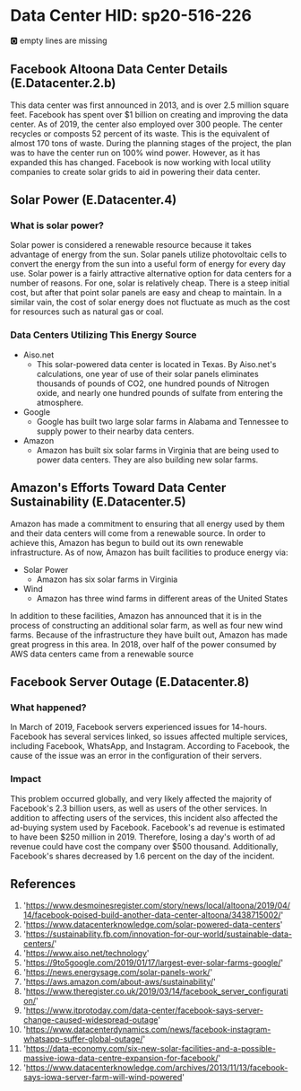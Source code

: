 # Data Center HID: sp20-516-226

:o2: empty lines are missing

## Facebook Altoona Data Center Details (E.Datacenter.2.b)
This data center was first announced in 2013, and is over 2.5 million square feet. Facebook has 
spent over $1 billion on creating and improving the data center. As of 2019, the center also employed over 300 people. The 
center recycles or composts 52 percent of its waste. This is the equivalent of almost 170 tons of waste. During the planning 
stages of the project, the plan was to have the center run on 100% wind power. However, as it has expanded this has changed.
Facebook is now working with local utility companies to create solar grids to aid in powering their data center.

## Solar Power (E.Datacenter.4)
### What is solar power?
 Solar power is considered a renewable resource because it takes advantage of energy from the sun. Solar panels utilize 
 photovoltaic cells to convert the energy from the sun into a useful form of energy for every day use. 
 Solar power is a fairly attractive alternative option for data centers for a number of reasons. For one, solar is relatively
  cheap. There is a steep initial cost, but after that point solar panels are easy and cheap to maintain. In a similar vain,
   the cost of solar energy does not fluctuate as much as the cost for resources such as natural gas or coal. 
 
 ### Data Centers Utilizing This Energy Source
 * Aiso.net
    * This solar-powered data center is located in Texas. By Aiso.net's calculations, one year of use of their solar panels 
    eliminates thousands of pounds of CO2, one hundred pounds of Nitrogen oxide, and nearly one hundred pounds of sulfate 
    from entering the atmosphere.
 * Google
    * Google has built two large solar farms in Alabama and Tennessee to supply power to their nearby data centers. 
 * Amazon
    * Amazon has built six solar farms in Virginia that are being used to power data centers. They are also building new 
    solar farms.
      
## Amazon's Efforts Toward Data Center Sustainability (E.Datacenter.5)
Amazon has made a commitment to ensuring that all energy used by them and their data centers will come from a renewable 
source. In order to achieve this, Amazon has begun to build out its own renewable infrastructure. As of now, Amazon has
built facilities to produce energy via:
* Solar Power
    * Amazon has six solar farms in Virginia
* Wind
    * Amazon has three wind farms in different areas of the United States
    
In addition to these facilities, Amazon has announced that it is in the process of constructing an additional solar farm,
as well as four new wind farms. Because of the infrastructure they have built out, Amazon has made great progress in this
area. In 2018, over half of the power consumed by AWS data centers came from a renewable source


## Facebook Server Outage (E.Datacenter.8)
### What happened?
In March of 2019, Facebook servers experienced issues for 14-hours. Facebook has several services linked, so issues
affected multiple services, including Facebook, WhatsApp, and Instagram. 
According to Facebook, the cause of the issue was an error in the configuration of their servers.

### Impact
This problem occurred globally, and very likely
affected the majority of Facebook's 2.3 billion users, as well as users of the other services. In addition to affecting 
users of the services, this incident also affected the ad-buying system used by Facebook. Facebook's ad revenue is estimated
to have been $250 million in 2019. Therefore, losing a day's worth of ad revenue could have cost the company over $500 thousand.
Additionally, Facebook's shares decreased by 1.6 percent on the day of the incident.

## References
1. '<https://www.desmoinesregister.com/story/news/local/altoona/2019/04/14/facebook-poised-build-another-data-center-altoona/3438715002/>'
1. '<https://www.datacenterknowledge.com/solar-powered-data-centers>'
1. '<https://sustainability.fb.com/innovation-for-our-world/sustainable-data-centers/>'
1. '<https://www.aiso.net/technology>'
1. '<https://9to5google.com/2019/01/17/largest-ever-solar-farms-google/>'
1. '<https://news.energysage.com/solar-panels-work/>'
1. '<https://aws.amazon.com/about-aws/sustainability/>'
1. '<https://www.theregister.co.uk/2019/03/14/facebook_server_configuration/>'
1. '<https://www.itprotoday.com/data-center/facebook-says-server-change-caused-widespread-outage>'
1. '<https://www.datacenterdynamics.com/news/facebook-instagram-whatsapp-suffer-global-outage/>'
1. '<https://data-economy.com/six-new-solar-facilities-and-a-possible-massive-iowa-data-centre-expansion-for-facebook/>'
1. '<https://www.datacenterknowledge.com/archives/2013/11/13/facebook-says-iowa-server-farm-will-wind-powered>'
